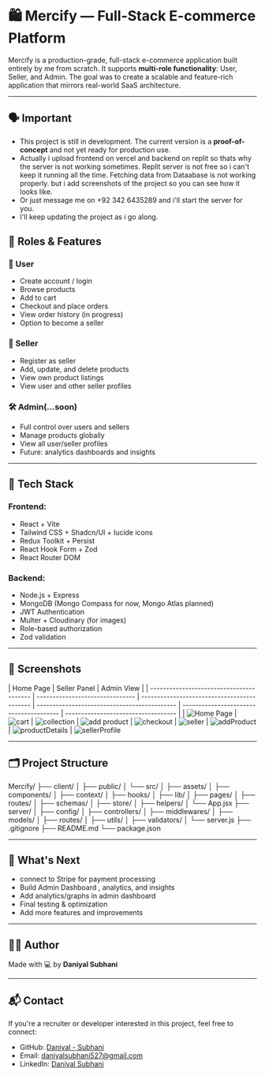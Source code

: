 # 🛍️ Mercify — Full-Stack E-commerce Platform

Mercify is a production-grade, full-stack e-commerce application built entirely by me from scratch. It supports **multi-role functionality**: User, Seller, and Admin. The goal was to create a scalable and feature-rich application that mirrors real-world SaaS architecture.

---


## 🗣️ Important 
- This project is still in development. The current version is a **proof-of-concept** and not yet ready for production use. 
- Actually i upload frontend on vercel and backend on replit so thats why the server is not working sometimes. Replit server is not free so i can't keep it running all the time. Fetching data from Dataabase is not working properly. but i add screenshots of the project so you can see how it looks like. 
- Or just message me on +92 342 6435289 and i'll start the server for you. 
- I'll keep updating the project as i go along.
## 🔑 Roles & Features

### 👤 User

- Create account / login
- Browse products
- Add to cart
- Checkout and place orders
- View order history (in progress)
- Option to become a seller

### 🛒 Seller

- Register as seller
- Add, update, and delete products
- View own product listings
- View user and other seller profiles

### 🛠️ Admin(...soon)

- Full control over users and sellers
- Manage products globally
- View all user/seller profiles
- Future: analytics dashboards and insights

---

## 🚀 Tech Stack

### Frontend:

- React + Vite
- Tailwind CSS + Shadcn/UI + lucide icons
- Redux Toolkit + Persist
- React Hook Form + Zod
- React Router DOM

### Backend:

- Node.js + Express
- MongoDB (Mongo Compass for now, Mongo Atlas planned)
- JWT Authentication
- Multer + Cloudinary (for images)
- Role-based authorization
- Zod validation

---

## 📸 Screenshots

| Home Page                                | Seller Panel                    | Admin View                                  |
| ---------------------------------------- | ------------------------------- | ------------------------------------------- | -------------------------------------------- | --------------------------------------- | ----------------------------------- |
| ![Home Page](./screenshots/homepage.png) | ![cart](./screenshots/cart.png) | ![collection](./screenshots/collection.png) | ![add product](./screenshots/addproduct.png) | ![checkout](./screenshots/checkout.png) | ![seller](./screenshots/seller.png) | ![addProduct](./screenshots/add_product.png) | ![productDetails](./screenshots/product_details.png) | ![sellerProfile](./screenshots/seller_profile.png)

---

## 🗂️ Project Structure

Mercify/
├── client/
│   ├── public/
│   └── src/
│       ├── assets/
│       ├── components/
│       ├── context/
│       ├── hooks/
│       ├── lib/
│       ├── pages/
│       ├── routes/
│       ├── schemas/
│       ├── store/
│       ├── helpers/
│       └── App.jsx
├── server/
│   ├── config/
│   ├── controllers/
│   ├── middlewares/
│   ├── models/
│   ├── routes/
│   ├── utils/
│   ├── validators/
│   └── server.js
├── .gitignore
├── README.md
└── package.json


---

## 🎯 What's Next

- connect to Stripe for payment processing
- Build Admin Dashboard , analytics, and insights
- Add analytics/graphs in admin dashboard
- Final testing & optimization
- Add more features and improvements

---

## 👨‍💻 Author

Made with 💻 by **Daniyal Subhani**

---

## 📬 Contact

If you're a recruiter or developer interested in this project, feel free to connect:

- GitHub: [Daniyal - Subhani](https://github.com/daniyal-subhani)
- Email: daniyalsubhani527@gmail.com
- LinkedIn: [Daniyal Subhani](https://www.linkedin.com/in/daniyal-subhani/)
